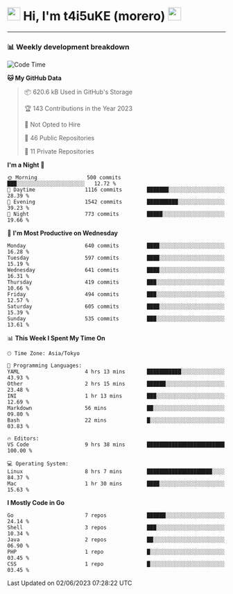 <!-- Title -->
<h1>
    <img src="https://emojis.slackmojis.com/emojis/images/1600385609/10490/cactuar.gif?1600385609" width="30"/> 
    Hi, I'm t4i5uKE (morero) 
    <img src="https://emojis.slackmojis.com/emojis/images/1600385609/10490/cactuar.gif?1600385609" width="30"/>
</h1>

---

<h3> 📊 Weekly development breakdown </h3>
<!-- waka-readme-stats -->

<!--START_SECTION:waka-->
![Code Time](http://img.shields.io/badge/Code%20Time-1%2C536%20hrs%2033%20mins-blue)

**🐱 My GitHub Data** 

> 📦 620.6 kB Used in GitHub's Storage 
 > 
> 🏆 143 Contributions in the Year 2023
 > 
> 🚫 Not Opted to Hire
 > 
> 📜 46 Public Repositories 
 > 
> 🔑 11 Private Repositories 
 > 
**I'm a Night 🦉** 

```text
🌞 Morning                500 commits         ███░░░░░░░░░░░░░░░░░░░░░░   12.72 % 
🌆 Daytime                1116 commits        ███████░░░░░░░░░░░░░░░░░░   28.39 % 
🌃 Evening                1542 commits        ██████████░░░░░░░░░░░░░░░   39.23 % 
🌙 Night                  773 commits         █████░░░░░░░░░░░░░░░░░░░░   19.66 % 
```
📅 **I'm Most Productive on Wednesday** 

```text
Monday                   640 commits         ████░░░░░░░░░░░░░░░░░░░░░   16.28 % 
Tuesday                  597 commits         ████░░░░░░░░░░░░░░░░░░░░░   15.19 % 
Wednesday                641 commits         ████░░░░░░░░░░░░░░░░░░░░░   16.31 % 
Thursday                 419 commits         ███░░░░░░░░░░░░░░░░░░░░░░   10.66 % 
Friday                   494 commits         ███░░░░░░░░░░░░░░░░░░░░░░   12.57 % 
Saturday                 605 commits         ████░░░░░░░░░░░░░░░░░░░░░   15.39 % 
Sunday                   535 commits         ███░░░░░░░░░░░░░░░░░░░░░░   13.61 % 
```


📊 **This Week I Spent My Time On** 

```text
🕑︎ Time Zone: Asia/Tokyo

💬 Programming Languages: 
YAML                     4 hrs 13 mins       ███████████░░░░░░░░░░░░░░   43.93 % 
Other                    2 hrs 15 mins       ██████░░░░░░░░░░░░░░░░░░░   23.48 % 
INI                      1 hr 13 mins        ███░░░░░░░░░░░░░░░░░░░░░░   12.69 % 
Markdown                 56 mins             ██░░░░░░░░░░░░░░░░░░░░░░░   09.80 % 
Bash                     22 mins             █░░░░░░░░░░░░░░░░░░░░░░░░   03.83 % 

🔥 Editors: 
VS Code                  9 hrs 38 mins       █████████████████████████   100.00 % 

💻 Operating System: 
Linux                    8 hrs 7 mins        █████████████████████░░░░   84.37 % 
Mac                      1 hr 30 mins        ████░░░░░░░░░░░░░░░░░░░░░   15.63 % 
```

**I Mostly Code in Go** 

```text
Go                       7 repos             ██████░░░░░░░░░░░░░░░░░░░   24.14 % 
Shell                    3 repos             ███░░░░░░░░░░░░░░░░░░░░░░   10.34 % 
Java                     2 repos             ██░░░░░░░░░░░░░░░░░░░░░░░   06.90 % 
PHP                      1 repo              █░░░░░░░░░░░░░░░░░░░░░░░░   03.45 % 
CSS                      1 repo              █░░░░░░░░░░░░░░░░░░░░░░░░   03.45 % 
```




 Last Updated on 02/06/2023 07:28:22 UTC
<!--END_SECTION:waka-->
